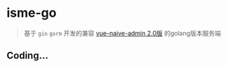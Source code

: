 # isme-go

> 基于 `gin` `gorm` 开发的兼容 [vue-naive-admin 2.0版](https://github.com/zclzone/vue-naive-admin) 的golang版本服务端

## Coding...